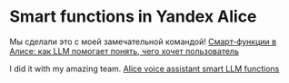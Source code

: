 # Smart functions in Yandex Alice

Мы сделали это с моей замечательной командой! [Смарт-функции в Алисе: как LLM помогает понять, чего хочет пользователь](https://habr.com/ru/companies/yandex/articles/865738/)

I did it with my amazing team. [Alice voice assistant smart LLM functions](https://habr.com/ru/companies/yandex/articles/865738/)
